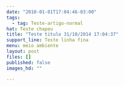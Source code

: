 ```yaml
---
date: "2010-01-01T17:04:46-03:00"
tags:
  - tag: Teste-artigo-normal
hat: Teste chapeu
title: "Teste titulo 31/10/2014 17:04:37"
support_line: Teste linha fina
menu: meio ambiente
layout: post
files: []
published: false
images_hd: ""

---
```

